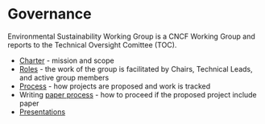 # Governance
Environmental Sustainability Working Group is a CNCF Working Group and reports to the Technical Oversight Comittee (TOC).

* [Charter](../charter.md) - mission and scope
* [Roles](roles.md) - the work of the group is facilitated by Chairs, Technical Leads, and active group members
* [Process](process.md) - how projects are proposed and work is tracked
* Writing [paper process](paper-process.md) - how to proceed if the proposed project include paper
* [Presentations](presentation.md) 
